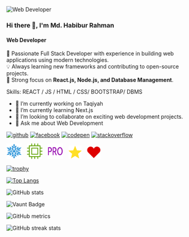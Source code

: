 ![Web Developer](https://scontent.fdac5-1.fna.fbcdn.net/v/t39.30808-6/475855300_640397421796223_3249811089031694905_n.jpg?_nc_cat=111&ccb=1-7&_nc_sid=cc71e4&_nc_ohc=VD8IDJib2j8Q7kNvgEwUtWW&_nc_oc=AdhBrFBJKjg1R8Q3Ru_RxYFSG5_VtgUeLHYEQ76UMFsweyCadj3sc1QJFIcGz0Sg1xc&_nc_zt=23&_nc_ht=scontent.fdac5-1.fna&_nc_gid=AE9HcLvpcz3CRg24QMBJQa_&oh=00_AYBEMPQN7wKSmH8fI7jv-5dCxp2oxASH-xQ8X_XOjVZ9iA&oe=67A8B20B)

### Hi there 👋, I'm Md. Habibur Rahman
#### Web Developer

🚀 Passionate Full Stack Developer with experience in building web applications using modern technologies.  
💡 Always learning new frameworks and contributing to open-source projects.  
📌 Strong focus on **React.js, Node.js, and Database Management**.  

Skills: REACT / JS / HTML / CSS/ BOOTSTRAP/ DBMS

- 🔭 I’m currently working on Taqiyah 
- 🌱 I’m currently learning Next.js  
- 👯 I’m looking to collaborate on exciting web development projects.   
- 💬 Ask me about Web Development 


[<img src='https://cdn.jsdelivr.net/npm/simple-icons@3.0.1/icons/github.svg' alt='github' height='40'>](https://github.com/habib395)  [<img src='https://cdn.jsdelivr.net/npm/simple-icons@3.0.1/icons/facebook.svg' alt='facebook' height='40'>](https://www.facebook.com/MdHabiburRahmanSujon )  [<img src='https://cdn.jsdelivr.net/npm/simple-icons@3.0.1/icons/codepen.svg' alt='codepen' height='40'>](https://codepen.io/Md.HabiburRahman)  [<img src='https://cdn.jsdelivr.net/npm/simple-icons@3.0.1/icons/stackoverflow.svg' alt='stackoverflow' height='40'>](https://stackoverflow.com/users/Md.HabiburRahman)  

<a href='https://archiveprogram.github.com/'><img src='https://raw.githubusercontent.com/acervenky/animated-github-badges/master/assets/acbadge.gif' width='40' height='40'></a> <a href='https://docs.github.com/en/developers'><img src='https://raw.githubusercontent.com/acervenky/animated-github-badges/master/assets/devbadge.gif' width='40' height='40'></a> <a href='https://github.com/pricing'><img src='https://raw.githubusercontent.com/acervenky/animated-github-badges/master/assets/pro.gif' width='40' height='40'></a> <a href='https://stars.github.com/'><img src='https://raw.githubusercontent.com/acervenky/animated-github-badges/master/assets/starbadge.gif' width='35' height='35'></a> <a href='https://docs.github.com/en/github/supporting-the-open-source-community-with-github-sponsors'><img src='https://raw.githubusercontent.com/acervenky/animated-github-badges/master/assets/sponsorbadge.gif' width='35' height='35'></a> 

[![trophy](https://github-profile-trophy.vercel.app/?username=habib395)](https://github.com/ryo-ma/github-profile-trophy)

[![Top Langs](https://github-readme-stats.vercel.app/api/top-langs/?username=habib395)](https://github.com/anuraghazra/github-readme-stats)

![GitHub stats](https://github-readme-stats.vercel.app/api?username=habib395&show_icons=true)  

![Vaunt Badge](https://api.vaunt.dev/v1/github/entities/habib395/contributions?format=svg&private=false)  

![GitHub metrics](https://metrics.lecoq.io/habib395)  

![GitHub streak stats](https://streak-stats.demolab.com/?user=habib395)  

